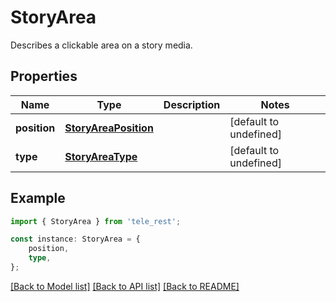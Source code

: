# StoryArea

Describes a clickable area on a story media.

## Properties

Name | Type | Description | Notes
------------ | ------------- | ------------- | -------------
**position** | [**StoryAreaPosition**](StoryAreaPosition.md) |  | [default to undefined]
**type** | [**StoryAreaType**](StoryAreaType.md) |  | [default to undefined]

## Example

```typescript
import { StoryArea } from 'tele_rest';

const instance: StoryArea = {
    position,
    type,
};
```

[[Back to Model list]](../README.md#documentation-for-models) [[Back to API list]](../README.md#documentation-for-api-endpoints) [[Back to README]](../README.md)
